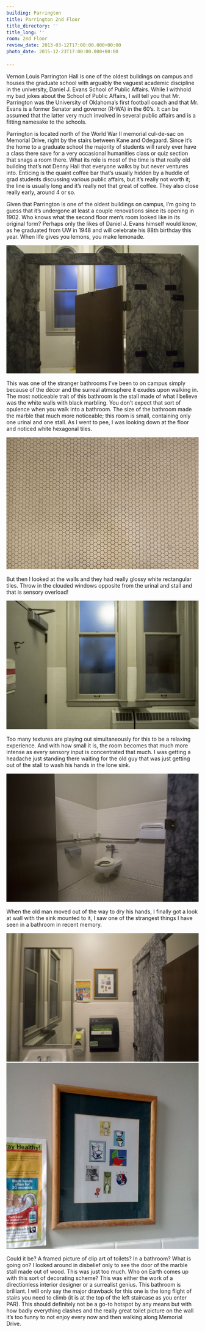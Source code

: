 ```yaml
---
building: Parrington
title: Parrington 2nd Floor
title_directory: ''
title_long: ''
room: 2nd Floor
review_date: 2013-03-12T17:00:00.000+00:00
photo_date: 2015-12-23T17:00:00.000+00:00

---
```

Vernon Louis Parrington Hall is one of the oldest buildings on campus and houses the graduate school with arguably the vaguest academic discipline in the university, Daniel J. Evans School of Public Affairs. While I withhold my bad jokes about the School of Public Affairs, I will tell you that Mr. Parrington was the University of Oklahoma’s first football coach and that Mr. Evans is a former Senator and governor (R-WA) in the 60’s. It can be assumed that the latter very much involved in several public affairs and is a fitting namesake to the schools.

Parrington is located north of the World War II memorial cul-de-sac on Memorial Drive, right by the stairs between Kane and Odegaard. Since it’s the home to a graduate school the majority of students will rarely ever have a class there save for a very occasional humanities class or quiz section that snags a room there. What its role is most of the time is that really old building that’s not Denny Hall that everyone walks by but never ventures into. Enticing is the quaint coffee bar that’s usually hidden by a huddle of grad students discussing various public affairs, but it’s really not worth it; the line is usually long and it’s really not that great of coffee. They also close really early, around 4 or so.

Given that Parrington is one of the oldest buildings on campus, I’m going to guess that it’s undergone at least a couple renovations since its opening in 1902. Who knows what the second floor men’s room looked like in its original form? Perhaps only the likes of Daniel J. Evans himself would know, as he graduated from UW in 1948 and will celebrate his 88th birthday this year. When life gives you lemons, you make lemonade.

<img src="/uploads/par_2_marble.jpg" data-lity />

This was one of the stranger bathrooms I’ve been to on campus simply because of the décor and the surreal atmosphere it exudes upon walking in. The most noticeable trait of this bathroom is the stall made of what I believe was the white walls with black marbling. You don’t expect that sort of opulence when you walk into a bathroom. The size of the bathroom made the marble that much more noticeable; this room is small, containing only one urinal and one stall. As I went to pee, I was looking down at the floor and noticed white hexagonal tiles.

<img src="/uploads/par_2_tiles.jpg" data-lity />

But then I looked at the walls and they had really glossy white rectangular tiles. Throw in the clouded windows opposite from the urinal and stall and that is sensory overload!

<img src="/uploads/par_2_entrance.jpg" data-lity />

Too many textures are playing out simultaneously for this to be a relaxing experience. And with how small it is, the room becomes that much more intense as every sensory input is concentrated that much. I was getting a headache just standing there waiting for the old guy that was just getting out of the stall to wash his hands in the lone sink.

<img src="/uploads/par_2_toilet.jpg" data-lity />

When the old man moved out of the way to dry his hands, I finally got a look at wall with the sink mounted to it, I saw one of the strangest things I have seen in a bathroom in recent memory.

<img src="/uploads/par_2_big.jpg" data-lity />

<img src="/uploads/par_2_clipart.jpg" data-lity />

Could it be? A framed picture of clip art of toilets? In a bathroom? What is going on? I looked around in disbelief only to see the door of the marble stall made out of wood. This was just too much. Who on Earth comes up with this sort of decorating scheme? This was either the work of a directionless interior designer or a surrealist genius. This bathroom is brilliant. I will only say the major drawback for this one is the long flight of stairs you need to climb (it is at the top of the left staircase as you enter PAR). This should definitely not be a go-to hotspot by any means but with how badly everything clashes and the really great toilet picture on the wall it’s too funny to not enjoy every now and then walking along Memorial Drive.